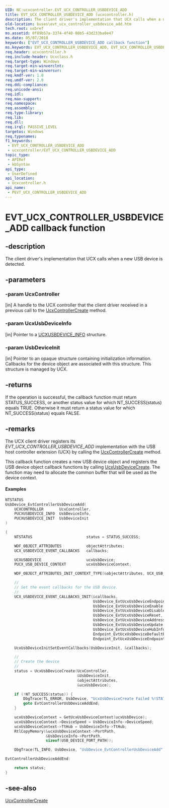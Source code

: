 ```yaml
---
UID: NC:ucxcontroller.EVT_UCX_CONTROLLER_USBDEVICE_ADD
title: EVT_UCX_CONTROLLER_USBDEVICE_ADD (ucxcontroller.h)
description: The client driver's implementation that UCX calls when a new USB device is detected.
old-location: buses\evt_ucx_controller_usbdevice_add.htm
tech.root: usbref
ms.assetid: 0f89b57a-3374-4f40-88b5-43d233ba0e47
ms.date: 05/07/2018
keywords: ["EVT_UCX_CONTROLLER_USBDEVICE_ADD callback function"]
ms.keywords: EVT_UCX_CONTROLLER_USBDEVICE_ADD, EVT_UCX_CONTROLLER_USBDEVICE_ADD callback, EvtUcxControllerUsbDeviceAdd, EvtUcxControllerUsbDeviceAdd callback function [Buses], PEVT_UCX_CONTROLLER_USBDEVICE_ADD, PEVT_UCX_CONTROLLER_USBDEVICE_ADD callback function pointer [Buses], buses.evt_ucx_controller_usbdevice_add, ucxcontroller/EvtUcxControllerUsbDeviceAdd
req.header: ucxcontroller.h
req.include-header: Ucxclass.h
req.target-type: Windows
req.target-min-winverclnt: 
req.target-min-winversvr: 
req.kmdf-ver: 1.0
req.umdf-ver: 2.0
req.ddi-compliance: 
req.unicode-ansi: 
req.idl: 
req.max-support: 
req.namespace: 
req.assembly: 
req.type-library: 
req.lib: 
req.dll: 
req.irql: PASSIVE_LEVEL
targetos: Windows
req.typenames: 
f1_keywords:
 - EVT_UCX_CONTROLLER_USBDEVICE_ADD
 - ucxcontroller/EVT_UCX_CONTROLLER_USBDEVICE_ADD
topic_type:
 - APIRef
 - kbSyntax
api_type:
 - UserDefined
api_location:
 - Ucxcontroller.h
api_name:
 - PEVT_UCX_CONTROLLER_USBDEVICE_ADD
---
```


# EVT_UCX_CONTROLLER_USBDEVICE_ADD callback function


## -description

The client driver's implementation that UCX calls when a new USB device is detected.

## -parameters

### -param UcxController 

[in]
 A handle to the UCX controller that the client driver received in a previous call to  the <a href="https://docs.microsoft.com/previous-versions/windows/hardware/drivers/mt188033(v=vs.85)">UcxControllerCreate</a> method.

### -param UcxUsbDeviceInfo 

[in]
Pointer to a <a href="https://docs.microsoft.com/windows-hardware/drivers/ddi/ucxusbdevice/ns-ucxusbdevice-_ucxusbdevice_info">UCXUSBDEVICE_INFO</a> structure.

### -param UsbDeviceInit 

[in]
Pointer to an opaque structure containing initialization
    information.  Callbacks for the device object are associated with this structure.
    This structure is managed by UCX.

## -returns

If the operation is successful, the callback function must return STATUS_SUCCESS, or another status value for which NT_SUCCESS(status) equals TRUE. Otherwise it must return a status value for which NT_SUCCESS(status) equals FALSE.

## -remarks

The UCX client driver registers its <i>EVT_UCX_CONTROLLER_USBDEVICE_ADD</i> implementation with the USB host controller extension (UCX) by calling the <a href="https://docs.microsoft.com/previous-versions/windows/hardware/drivers/mt188033(v=vs.85)">UcxControllerCreate</a> method.

This callback function creates a new USB device object and registers the
    USB device object callback functions by calling
    <a href="https://docs.microsoft.com/windows-hardware/drivers/ddi/ucxusbdevice/nf-ucxusbdevice-ucxusbdevicecreate">UcxUsbDeviceCreate</a>.  The function may need to allocate the common buffer that will be
    used as the device context.


#### Examples


```cpp
NTSTATUS
UsbDevice_EvtControllerUsbDeviceAdd(
    UCXCONTROLLER       UcxController,
    PUCXUSBDEVICE_INFO  UsbDeviceInfo,
    PUCXUSBDEVICE_INIT  UsbDeviceInit
)

{
    NTSTATUS                        status = STATUS_SUCCESS;

    WDF_OBJECT_ATTRIBUTES           objectAttributes;
    UCX_USBDEVICE_EVENT_CALLBACKS   callbacks;

    UCXUSBDEVICE                    ucxUsbDevice;
    PUCX_USB_DEVICE_CONTEXT         ucxUsbDeviceContext;

    WDF_OBJECT_ATTRIBUTES_INIT_CONTEXT_TYPE(&objectAttributes, UCX_USB_DEVICE_CONTEXT);

    //
    // Set the event callbacks for the USB device.
    //
    UCX_USBDEVICE_EVENT_CALLBACKS_INIT(&callbacks,
                                       UsbDevice_EvtUcxUsbDeviceEndpointsConfigure,
                                       UsbDevice_EvtUcxUsbDeviceEnable,
                                       UsbDevice_EvtUcxUsbDeviceDisable,
                                       UsbDevice_EvtUcxUsbDeviceReset,
                                       UsbDevice_EvtUcxUsbDeviceAddress,
                                       UsbDevice_EvtUcxUsbDeviceUpdate,
                                       UsbDevice_EvtUcxUsbDeviceHubInfo,
                                       Endpoint_EvtUcxUsbDeviceDefaultEndpointAdd,
                                       Endpoint_EvtUcxUsbDeviceEndpointAdd);

    UcxUsbDeviceInitSetEventCallbacks(UsbDeviceInit, &callbacks);

    //
    // Create the device
    //
    status = UcxUsbDeviceCreate(UcxController,
                                &UsbDeviceInit,
                                &objectAttributes,
                                &ucxUsbDevice);

    if (!NT_SUCCESS(status)) {
        DbgTrace(TL_ERROR, UsbDevice, "UcxUsbDeviceCreate Failed %!STATUS!", status);
        goto EvtControllerUsbDeviceAddEnd;
    }

    ucxUsbDeviceContext = GetUcxUsbDeviceContext(ucxUsbDevice);
    ucxUsbDeviceContext->DeviceSpeed = UsbDeviceInfo->DeviceSpeed;
    ucxUsbDeviceContext->TtHub = UsbDeviceInfo->TtHub;
    RtlCopyMemory(&ucxUsbDeviceContext->PortPath,
                  &UsbDeviceInfo->PortPath,
                  sizeof(USB_DEVICE_PORT_PATH));

    DbgTrace(TL_INFO, UsbDevice, "UsbDevice_EvtControllerUsbDeviceAdd");

EvtControllerUsbDeviceAddEnd:

    return status;
}
```


## -see-also

<a href="https://docs.microsoft.com/previous-versions/windows/hardware/drivers/mt188033(v=vs.85)">UcxControllerCreate</a>

